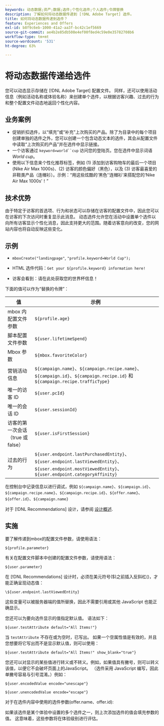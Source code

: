 ```yaml
---
keywords: 动态数据;资产;数据;选件;个性化选件;个人选件;令牌替换
description: 了解如何将动态数据传递到 [!DNL Adobe Target] 选件。
title: 如何将动态数据传递到选件？
feature: Experiences and Offers
exl-id: b8f9c6eb-1000-41a2-aa3f-bc42c1ef5669
source-git-commit: ae4b2e85db508e4ef00f8ed4c59e0e35782708b6
workflow-type: tm+mt
source-wordcount: '531'
ht-degree: 63%

---
```


# 将动态数据传递给选件

您可以动态显示存储在 [!DNL Adobe Target] 配置文件。 同样，还可以使用活动信息（例如活动名称或体验名称）来创建单个选件，以根据访客兴趣、过去的行为和整个配置文件动态地返回个性化内容。

## 业务案例

* 促销折扣选件，以“填充”或“补充”上次购买的产品。除了为目录中的每个项目创建单独的选件之外，您可以创建一个包含动态文本的选件，其会从配置文件中读取“上次购买的产品”并在选件中显示链接。
* 一个访客通过 `keyword=world``cup` 访问您的登陆页。您在选件中显示词语 *World cup*。
* 使用以下信息来个性化推荐标签，例如 (1) 添加到访客购物车的最后一个项目 (Nike Air Max 1000s)、(2) 访客的颜色偏好（黑色），以及 (3) 访客最喜爱的非鞋类产品（连帽衫）。示例：“用这些炫酷的‘黑色’‘连帽衫’来搭配您的‘Nike Air Max 1000s’！”

## 技术优势

由于特定于访客的首选项、行为和状态可以存储在访客的配置文件中，因此您可以在访客的下次访问时重复显示此消息。 动态选件允许您在活动中设置单个选件以向所有访客显示个性化消息，因此支持更大的范围。随着访客意向的改变，您的网站内容也将自动反映这些变化。

## 示例

* `mboxCreate("landingpage"`, `"profile.keyword=World Cup");`

* HTML 选件代码：`Get your ${profile.keyword} information here!`
* 访客会看到：请在此处获取您的世界杯信息！

下面的值可以作为“替换的令牌”：

| 值 | 示例 |
|--- |--- |
| mbox 内配置文件参数 | `${profile.age}` |
| 脚本配置文件参数 | `${user.lifetimeSpend}` |
| Mbox 参数 | `${mbox.favoriteColor}` |
| 营销活动信息 | `${campaign.name}`、`${campaign.recipe.name}`、`${campaign.id}`、`${campaign.recipe.id}` 和 `${campaign.recipe.trafficType}` |
| 唯一的访客 ID | `${user.pcId}` |
| 唯一的会话 ID | `${user.sessionId}` |
| 访客的第一次会话（true 或 false） | `${user.isFirstSession}` |
| 过去的行为 | `${user.endpoint.lastPurchasedEntity}`、`${user.endpoint.lastViewedEntity}`、`${user.endpoint.mostViewedEntity}`、`${user.endpoint.categoryAffinity}` |

在控制台中记录信息以进行调试，例如 `${campaign.name}`、`${campaign.id}`、`${campaign.recipe.name}`、`${campaign.recipe.id}`、`${offer.name}`、`${offer.id}`、`${campaign.name}`

对于 [!DNL Recommendations] 设计，请参阅 [设计概述](/help/c-recommendations/c-design-overview/design-overview.md).

## 实施

要了解传递到mbox的配置文件参数，请使用语法：

`${profile.parameter}`

有关在配置文件脚本中创建的配置文件参数，请使用语法：

`${user.parameter}`

在 [!DNL Recommendations] 设计时，必须在美元符号($)之前插入反斜杠(\)，才能正确呈现动态值：

`\${user.endpoint.lastViewedEntity}`

这些变量可以被服务器端的值所替换，因此不需要引用或其他 JavaScript 也能正确显示。

您还可以为要向选件显示的值指定默认值。 语法如下：

`${user.testAttribute default="All Items!"}`

当 `testAttribute` 不存在或为空时，已写出。 如果一个空属性值是有效的，并且您想要将它写出而不是显示默认值，则可以使用：

`${user.testAttribute default="All Items!" show_blank="true"}`

您还可以对显示的某些值进行转义或不转义。例如，如果值具有撇号，则可以转义该值，以便它不会破坏页面上的JavaScript。 （选件采用 JavaScript 编写，因此单撇号容易与引号混淆。）例如：

`${user.encodedValue encode="unescape"}`

`${user.unencodedValue encode="escape"}`

对于在选件内容中使用的选件参数(offer.name、offer.id):

如果该选件是某个体验中设置的多个选件之一，则上次添加选件的值会填充参数的值。 这意味着，这些参数将在体验级别进行评估。